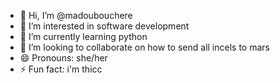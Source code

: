 - 👋 Hi, I’m @madoubouchere
- 👀 I’m interested in software development
- 🌱 I’m currently learning python
- 💞️ I’m looking to collaborate on how to send all incels to mars
- 😄 Pronouns: she/her
- ⚡ Fun fact: i'm thicc

<!---
madoubouchere/madoubouchere is a ✨ special ✨ repository because its `README.md` (this file) appears on your GitHub profile.
You can click the Preview link to take a look at your changes.
--->
